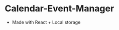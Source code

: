 # Calendar-Event-Manager

- Made with React + Local storage

<!-- <h3>:fire:<a href="https://srk-react-music-player.netlify.app/" target="_blank"><b>Live Demo</b></a>:fire:</h3> -->
